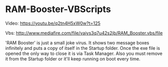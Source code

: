 # RAM-Booster-VBScripts
Video: https://youtu.be/q2tn4H5xW0w?t=125

Vbs: http://www.mediafire.com/file/vaiys3q7u42s2jb/RAM_Booster.vbs/file

'RAM Booster' is just a small joke virus. It shows two message boxes infinitely and puts a copy of itself in the Startup folder. Once the exe file is opened the only way to close it is via Task Manager. Also you must remove it from the Startup folder or it'll keep running on boot every time.
